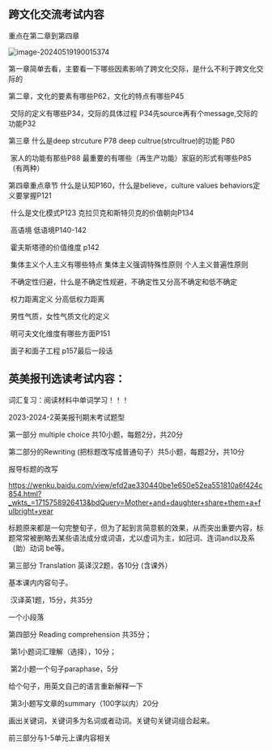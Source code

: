 ## 跨文化交流考试内容

重点在第二章到第四章

![image-20240519190015374](C:\Users\Chenyue\AppData\Roaming\Typora\typora-user-images\image-20240519190015374.png)

第一章简单去看，主要看一下哪些因素影响了跨文化交际，是什么不利于跨文化交际的

第二章，文化的要素有哪些P62，文化的特点有哪些P45

​				交际的定义有哪些P34，交际的具体过程 P34先source再有个message,交际的功能P32

第三章  什么是deep strcuture P78  deep cultrue(strcultrue)的功能 P80

​				家人的功能有那些P88 最重要的有哪些（再生产功能）家庭的形式有哪些P85（有两种）

第四章重点章节 什么是认知P160，什么是believe，culture values behaviors定义要掌握P121

​							什么是文化模式P123  克拉贝克和斯特贝克的价值朝向P134  

​							高语境 低语境P140-142

​							霍夫斯塔德的价值维度 p142

​								集体主义个人主义有哪些特点 集体主义强调特殊性原则 个人主义普遍性原则

​								不确定性归避，什么是不确定性规避，不确定性又分高不确定和低不确定

​								权力距离定义 分高低权力距离

​								男性气质，女性气质文化的定义

​							明可夫文化维度有哪些方面P151

​							面子和面子工程 p157最后一段话

## 英美报刊选读考试内容：

词汇复习：阅读材料中单词学习！！！

2023-2024-2英美报刊期末考试题型

第一部分 multiple choice 共10小题，每题2分，共20分

第二部分的Rewriting (把标题改写成普通句子）共5小题，每题2分，共10分

报导标题的改写

https://wenku.baidu.com/view/efd2ae330440be1e650e52ea551810a6f424c854.html?_wkts_=1715758926413&bdQuery=Mother+and+daughter+share+them+a+fulbright+year

标题原来都是一句完整旬子，但为了起到言简意骸的效果，从而突出重要内容，标题常常被删略去某些语法成分或词语，尤以虚词为主，如冠词、连词and以及系（助）动词 be等。 

第三部分 Translation
       英译汉2题，各10分 (含课外）

基本课内内容句子。

​       汉译英1题，15分，共35分

一个小段落

第四部分 Reading comprehension 共35分；

​       第1小题词汇理解（选择），10分；

​       第2小题一个句子paraphase，5分

给个句子，用英文自己的语言重新解释一下

​       第3小题写文章的summary（100字以内）20分

画出关键词，关键词多为名词或者动词。关键句关键词组合起来。

前三部分与1-5单元上课内容相关




